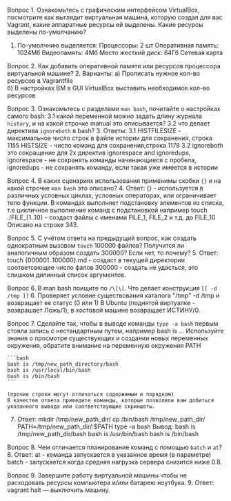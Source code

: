 Вопрос 1. Ознакомьтесь с графическим интерфейсом VirtualBox, посмотрите как выглядит виртуальная машина, которую создал для вас Vagrant, какие аппаратные ресурсы ей выделены. Какие ресурсы выделены по-умолчанию?
1. По-умолчнию выделяется:
	Процессоры: 2 шт
	Оперативная память: 1024Мб
	Видеопамять: 4Мб
	Место жесткий диск: 64Гб
	Сетевая карта

Вопрос 2. Как добавить оперативной памяти или ресурсов процессора виртуальной машине?
2. Варианты: а) Прописать нужное кол-во ресурсов в Vagrantfile 	
	     б) В настройках ВМ в GUI VirtualBox выставить необходимое кол-во ресурсов

Вопрос 3. Ознакомьтесь с разделами `man bash`, почитайте о настройках самого bash:
    3.1 какой переменной можно задать длину журнала `history`, и на какой строчке manual это описывается?
    3.2 что делает директива `ignoreboth` в bash?
3. Ответы:
	3.1 HISTFILESIZE - максимальное число строк в файле истории для сохранения, 
	строка 1155
	    HISTSIZE - число команд для сохранения,строка 1178
	3.2 ignoreboth это сокращение для 2х директив ignorespace and ignoredups, 
    		ignorespace - не сохранять команды начинающиеся с пробела, 
    		ignoredups - не сохранять команду, если такая уже имеется в истории

Вопрос 4. В каких сценариях использования применимы скобки `{}` и на какой строчке `man bash` это описано?
4. Ответ: {} - используется в различных условных циклах, условных операторах, или ограничивает тело функции.
В командах выполняет подстановку элементов из списка, т.е  цикличное выполнение команд с подстановкой 
например touch ./FILE_{1..10} - создаст файлы с именами FILE_1, FILE_2 и т.д. до FILE_10
Описано на строке 343.

Вопрос 5. С учётом ответа на предыдущий вопрос, как создать однократным вызовом `touch` 100000 файлов? Получится ли аналогичным образом создать 300000? Если нет, то почему?
5. Ответ: touch {000001..100000}.md - создаст в текущей директории соответсвющее число фалов
	  300000 - создать не удасться, это слишком дилинный список аргументов.

Вопрос 6. В man bash поищите по `/\[\[`. Что делает конструкция `[[ -d /tmp ]]`
6. Проверяет условие существования каталога "/tmp" -d /tmp и возвращает ее статус (0 или 1)
В Ubuntu (поднятой виртуалке - возврашает Ложь/1), в хостовой машине возвращает ИСТИНУ/0.

Вопрос 7. Сделайте так, чтобы в выводе команды `type -a bash` первым стояла запись с нестандартным путем, например bash is ... 
Используйте знания о просмотре существующих и создании новых переменных окружения, обратите внимание на переменную окружения PATH 

	```bash
	bash is /tmp/new_path_directory/bash
	bash is /usr/local/bin/bash
	bash is /bin/bash
	```

	(прочие строки могут отличаться содержимым и порядком)
    В качестве ответа приведите команды, которые позволили вам добиться указанного вывода или соответствующие скриншоты.
7. Ответ:
	mkdir /tmp/new_path_dir/
	cp /bin/bash /tmp/new_path_dir/
	PATH=/tmp/new_path_dir/:$PATH
	type -a bash
Вывод: 
	bash is /tmp/new_path_dir/bash
	bash is /usr/bin/bash
	bash is /bin/bash

Вопрос 8. Чем отличается планирование команд с помощью `batch` и `at`?
8. Ответ: at - команда запускается в указанное время (в параметре)
	  batch - запускается когда cредняя нагрузка сервера снизится ниже 0.8.

Вопрос 9. Завершите работу виртуальной машины чтобы не расходовать ресурсы компьютера и/или батарею ноутбука.
9. Ответ: vagrant halt — выключить машину.

